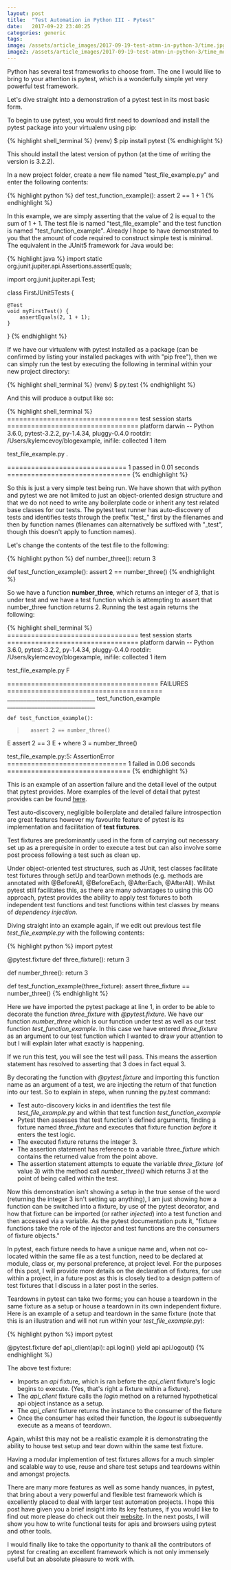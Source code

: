 ```yaml
---
layout: post
title:  "Test Automation in Python III - Pytest"
date:   2017-09-22 23:40:25
categories: generic
tags: 
image: /assets/article_images/2017-09-19-test-atmn-in-python-3/time.jpg
image2: /assets/article_images/2017-09-19-test-atmn-in-python-3/time_mobile.jpg
---
```


Python has several test frameworks to choose from. The one I would like to bring to your attention is pytest, which is a wonderfully simple yet very powerful test framework.

Let's dive straight into a demonstration of a pytest test in its most basic form.

To begin to use pytest, you would first need to download and install the pytest package into your virtualenv using pip:

{% highlight shell_terminal %}
(venv) $ pip install pytest
{% endhighlight %}

This should install the latest version of python (at the time of writing the version is 3.2.2).

In a new project folder, create a new file named "test_file_example.py" and enter the following contents:

{% highlight python %}
def test_function_example():
    assert 2 == 1 + 1
{% endhighlight %}

In this example, we are simply asserting that the value of 2 is equal to the sum of 1 + 1. The test file is named "test_file_example" and the test function is named "test_function_example". Already I hope to have demonstrated to you that the amount of code required to construct simple test is minimal. The equivalent in the JUnit5 framework for Java would be:

{% highlight java %}
import static org.junit.jupiter.api.Assertions.assertEquals;

import org.junit.jupiter.api.Test;

class FirstJUnit5Tests {

    @Test
    void myFirstTest() {
        assertEquals(2, 1 + 1);
    }

}
{% endhighlight %}

If we have our virtualenv with pytest installed as a package (can be confirmed by listing your installed packages with with "pip free"), then we can simply run the test by executing the following in terminal within your new project directory:

{% highlight shell_terminal %}
(venv) $ py.test
{% endhighlight %}

And this will produce a output like so:

{% highlight shell_terminal %}
================================= test session starts =================================
platform darwin -- Python 3.6.0, pytest-3.2.2, py-1.4.34, pluggy-0.4.0
rootdir: /Users/kylemcevoy/blogexample, inifile:
collected 1 item

test_file_example.py .

============================== 1 passed in 0.01 seconds ===============================
{% endhighlight %}

So this is just a very simple test being run. We have shown that with python and pytest we are not limited to just an object-oriented design structure and that we do not need to write any boilerplate code or inherit any test related base classes for our tests. The pytest test runner has auto-discovery of tests and identifies tests through the prefix "test_" first by the filenames and then by function names (filenames can alternatively be suffixed with "_test", though this doesn't apply to function names).

Let's change the contents of the test file to the following:

{% highlight python %}
def number_three():
    return 3

def test_function_example():
    assert 2 == number_three()
{% endhighlight %}

So we have a function **number_three**, which returns an integer of 3, that is under test and we have a test function which is attempting to assert that number_three function returns 2. Running the test again returns the following:

{% highlight shell_terminal %}
================================= test session starts =================================
platform darwin -- Python 3.6.0, pytest-3.2.2, py-1.4.34, pluggy-0.4.0
rootdir: /Users/kylemcevoy/blogexample, inifile:
collected 1 item

test_file_example.py F

====================================== FAILURES =======================================
________________________________ test_function_example ________________________________

    def test_function_example():
>       assert 2 == number_three()
E       assert 2 == 3
E        +  where 3 = number_three()

test_file_example.py:5: AssertionError
============================== 1 failed in 0.06 seconds ===============================
{% endhighlight %}

This is an example of an assertion failure and the detail level of the output that pytest provides. More examples of the level of detail that pytest provides can be found [here](https://docs.pytest.org/en/latest/example/reportingdemo.html#tbreportdemo).

Test auto-discovery, negligible boilerplate and detailed failure introspection are great features however my favourite feature of pytest is its implementation and facilitation of **test fixtures**. 

Test fixtures are predominantly used in the form of carrying out necessary set up as a prerequisite in order to execute a test but can also involve some post process following a test such as clean up.

Under object-oriented test structures, such as JUnit, test classes facilitate test fixtures through setUp and tearDown methods (e.g. methods are annotated with @BeforeAll, @BeforeEach, @AfterEach, @AfterAll). Whilst pytest still facilitates this, as there are many advantages to using this OO approach, pytest provides the ability to apply test fixtures to both independent test functions and test functions within test classes by means of *dependency injection*. 

Diving straight into an example again, if we edit out previous test file *test_file_example.py* with the following contents:

{% highlight python %}
import pytest

@pytest.fixture
def three_fixture():
    return 3

def number_three():
    return 3

def test_function_example(three_fixture):
    assert three_fixture == number_three()
{% endhighlight %}

Here we have imported the pytest package at line 1, in order to be able to decorate the function *three_fixture* with *@pytest.fixture*. We have our function *number_three* which is our function under test as well as our test function *test_function_example*. In this case we have entered *three_fixture* as an argument to our test function which I wanted to draw your attention to but I will explain later what exactly is happening.

If we run this test, you will see the test will pass. This means the assertion statement has resolved to asserting that 3 does in fact equal 3.

By decorating the function with *@pytest.fixture* and importing this function name as an argument of a test, we are injecting the return of that function into our test. So to explain in steps, when running the py.test command:

* Test auto-discovery kicks in and identifies the test file *test_file_example.py* and within that test function *test_function_example*
* Pytest then assesses that test function's defined arguments, finding a fixture named *three_fixture* and executes that fixture function *before* it enters the test logic.
* The executed fixture returns the integer 3.
* The assertion statement has reference to a variable *three_fixture* which contains the returned value from the point above.
* The assertion statement attempts to equate the variable *three_fixture* (of value 3) with the method call *number_three()* which returns 3 at the point of being called within the test.

Now this demonstration isn't showing a setup in the true sense of the word (returning the integer 3 isn't setting up anything), I am just showing how a function can be switched into a fixture, by use of the pytest decorator, and how that fixture can be imported (or rather *injected*) into a test function and then accessed via a variable. As the pytest documentation puts it, "fixture functions take the role of the injector and test functions are the consumers of fixture objects."

In pytest, each fixture needs to have a unique name and, when not co-located within the same file as a test function, need to be declared at module, class or, my personal preference, at project level. For the purposes of this post, I will provide more details on the declaration of fixtures, for use within a project, in a future post as this is closely tied to a design pattern of test fixtures that I discuss in a later post in the series.

Teardowns in pytest can take two forms; you can house a teardown in the same fixture as a setup or house a teardown in its own independent fixture. Here is an example of a setup and teardown in the same fixture (note that this is an illustration and will not run within your *test_file_example.py*):


{% highlight python %}
import pytest

@pytest.fixture
def api_client(api):
    api.login()
    yield api
    api.logout()
{% endhighlight %}

The above test fixture:

* Imports an *api* fixture, which is ran before the *api_client* fixture's logic begins to execute. (Yes, that's right a fixture within a fixture).
* The *api_client* fixture calls the *login* method on a returned hypothetical api object instance as a setup.
* The *api_client* fixture returns the instance to the consumer of the fixture
* Once the consumer has exited their function, the *logout* is subsequently execute as a means of teardown.

Again, whilst this may not be a realistic example it is demonstrating the ability to house test setup and tear down within the same test fixture.

Having a modular implemention of test fixtures allows for a much simpler and scalable way to use, reuse and share test setups and teardowns within and amongst projects.

There are many more features as well as some handy nuances, in pytest, that bring about a very powerful and flexible test framework which is excellently placed to deal with larger test automation projects. I hope this post have given you a brief insight into its key features, if you would like to find out more please do check out their [website](https://docs.pytest.org/en/latest/). In the next posts, I will show you how to write functional tests for apis and browsers using pytest and other tools.

I would finally like to take the opportunity to thank all the contributors of pytest for creating an excellent framework which is not only immensely useful but an absolute pleasure to work with.